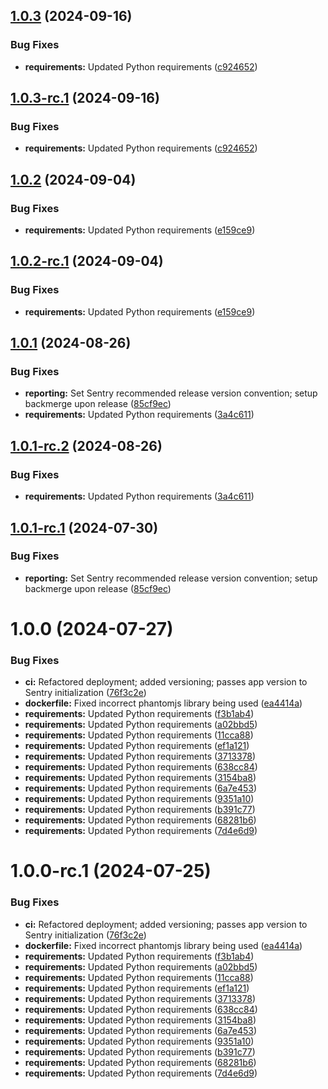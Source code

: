 ## [1.0.3](https://github.com/hms-dbmi/fhirquestionnaire/compare/v1.0.2...v1.0.3) (2024-09-16)


### Bug Fixes

* **requirements:** Updated Python requirements ([c924652](https://github.com/hms-dbmi/fhirquestionnaire/commit/c9246524682bbb4ee96f0a214cf1acaf7a0290ea))

## [1.0.3-rc.1](https://github.com/hms-dbmi/fhirquestionnaire/compare/v1.0.2...v1.0.3-rc.1) (2024-09-16)


### Bug Fixes

* **requirements:** Updated Python requirements ([c924652](https://github.com/hms-dbmi/fhirquestionnaire/commit/c9246524682bbb4ee96f0a214cf1acaf7a0290ea))

## [1.0.2](https://github.com/hms-dbmi/fhirquestionnaire/compare/v1.0.1...v1.0.2) (2024-09-04)


### Bug Fixes

* **requirements:** Updated Python requirements ([e159ce9](https://github.com/hms-dbmi/fhirquestionnaire/commit/e159ce9df339524a35cd870df425bb684f8dff7b))

## [1.0.2-rc.1](https://github.com/hms-dbmi/fhirquestionnaire/compare/v1.0.1...v1.0.2-rc.1) (2024-09-04)


### Bug Fixes

* **requirements:** Updated Python requirements ([e159ce9](https://github.com/hms-dbmi/fhirquestionnaire/commit/e159ce9df339524a35cd870df425bb684f8dff7b))

## [1.0.1](https://github.com/hms-dbmi/fhirquestionnaire/compare/v1.0.0...v1.0.1) (2024-08-26)


### Bug Fixes

* **reporting:** Set Sentry recommended release version convention; setup backmerge upon release ([85cf9ec](https://github.com/hms-dbmi/fhirquestionnaire/commit/85cf9ecd269936a40b3ded51e0a8b22ba15ee69e))
* **requirements:** Updated Python requirements ([3a4c611](https://github.com/hms-dbmi/fhirquestionnaire/commit/3a4c611bb20567b08870a85037e037dc1ca77d44))

## [1.0.1-rc.2](https://github.com/hms-dbmi/fhirquestionnaire/compare/v1.0.1-rc.1...v1.0.1-rc.2) (2024-08-26)


### Bug Fixes

* **requirements:** Updated Python requirements ([3a4c611](https://github.com/hms-dbmi/fhirquestionnaire/commit/3a4c611bb20567b08870a85037e037dc1ca77d44))

## [1.0.1-rc.1](https://github.com/hms-dbmi/fhirquestionnaire/compare/v1.0.0...v1.0.1-rc.1) (2024-07-30)


### Bug Fixes

* **reporting:** Set Sentry recommended release version convention; setup backmerge upon release ([85cf9ec](https://github.com/hms-dbmi/fhirquestionnaire/commit/85cf9ecd269936a40b3ded51e0a8b22ba15ee69e))

# 1.0.0 (2024-07-27)


### Bug Fixes

* **ci:** Refactored deployment; added versioning; passes app version to Sentry initialization ([76f3c2e](https://github.com/hms-dbmi/fhirquestionnaire/commit/76f3c2ed11d28f02abf10547710c7165bb5aebc3))
* **dockerfile:** Fixed incorrect phantomjs library being used ([ea4414a](https://github.com/hms-dbmi/fhirquestionnaire/commit/ea4414a613f4265209029853c1b21d44edf9092b))
* **requirements:** Updated Python requirements ([f3b1ab4](https://github.com/hms-dbmi/fhirquestionnaire/commit/f3b1ab48bdfccd5885ea60d43a3a1b83c66bba52))
* **requirements:** Updated Python requirements ([a02bbd5](https://github.com/hms-dbmi/fhirquestionnaire/commit/a02bbd53a4423fd7de71f9d992cf545740f5928c))
* **requirements:** Updated Python requirements ([11cca88](https://github.com/hms-dbmi/fhirquestionnaire/commit/11cca88467a621a7e85dd8f2ff1455cfef461e5b))
* **requirements:** Updated Python requirements ([ef1a121](https://github.com/hms-dbmi/fhirquestionnaire/commit/ef1a121db605d937b8139826d88f972cefeaf087))
* **requirements:** Updated Python requirements ([3713378](https://github.com/hms-dbmi/fhirquestionnaire/commit/37133781b68e6688cb20e74d8ef6e4437bed7467))
* **requirements:** Updated Python requirements ([638cc84](https://github.com/hms-dbmi/fhirquestionnaire/commit/638cc84be3b3ce04e1ad6beaefaa344fff3e6746))
* **requirements:** Updated Python requirements ([3154ba8](https://github.com/hms-dbmi/fhirquestionnaire/commit/3154ba8c7932d5787578d1c7d10090ea3ecc6552))
* **requirements:** Updated Python requirements ([6a7e453](https://github.com/hms-dbmi/fhirquestionnaire/commit/6a7e45327346c36359d9787c30b5911e478b783f))
* **requirements:** Updated Python requirements ([9351a10](https://github.com/hms-dbmi/fhirquestionnaire/commit/9351a10cac12580dd1d6c55593e4e5ed6cdec2b3))
* **requirements:** Updated Python requirements ([b391c77](https://github.com/hms-dbmi/fhirquestionnaire/commit/b391c77ea9cadd67a99f0e6cd29a0eceab8d86ec))
* **requirements:** Updated Python requirements ([68281b6](https://github.com/hms-dbmi/fhirquestionnaire/commit/68281b689de4d2b70141e924905f3b07c9bf6008))
* **requirements:** Updated Python requirements ([7d4e6d9](https://github.com/hms-dbmi/fhirquestionnaire/commit/7d4e6d9fd1f7355c627b7364a98c4de17c476792))

# 1.0.0-rc.1 (2024-07-25)


### Bug Fixes

* **ci:** Refactored deployment; added versioning; passes app version to Sentry initialization ([76f3c2e](https://github.com/hms-dbmi/fhirquestionnaire/commit/76f3c2ed11d28f02abf10547710c7165bb5aebc3))
* **dockerfile:** Fixed incorrect phantomjs library being used ([ea4414a](https://github.com/hms-dbmi/fhirquestionnaire/commit/ea4414a613f4265209029853c1b21d44edf9092b))
* **requirements:** Updated Python requirements ([f3b1ab4](https://github.com/hms-dbmi/fhirquestionnaire/commit/f3b1ab48bdfccd5885ea60d43a3a1b83c66bba52))
* **requirements:** Updated Python requirements ([a02bbd5](https://github.com/hms-dbmi/fhirquestionnaire/commit/a02bbd53a4423fd7de71f9d992cf545740f5928c))
* **requirements:** Updated Python requirements ([11cca88](https://github.com/hms-dbmi/fhirquestionnaire/commit/11cca88467a621a7e85dd8f2ff1455cfef461e5b))
* **requirements:** Updated Python requirements ([ef1a121](https://github.com/hms-dbmi/fhirquestionnaire/commit/ef1a121db605d937b8139826d88f972cefeaf087))
* **requirements:** Updated Python requirements ([3713378](https://github.com/hms-dbmi/fhirquestionnaire/commit/37133781b68e6688cb20e74d8ef6e4437bed7467))
* **requirements:** Updated Python requirements ([638cc84](https://github.com/hms-dbmi/fhirquestionnaire/commit/638cc84be3b3ce04e1ad6beaefaa344fff3e6746))
* **requirements:** Updated Python requirements ([3154ba8](https://github.com/hms-dbmi/fhirquestionnaire/commit/3154ba8c7932d5787578d1c7d10090ea3ecc6552))
* **requirements:** Updated Python requirements ([6a7e453](https://github.com/hms-dbmi/fhirquestionnaire/commit/6a7e45327346c36359d9787c30b5911e478b783f))
* **requirements:** Updated Python requirements ([9351a10](https://github.com/hms-dbmi/fhirquestionnaire/commit/9351a10cac12580dd1d6c55593e4e5ed6cdec2b3))
* **requirements:** Updated Python requirements ([b391c77](https://github.com/hms-dbmi/fhirquestionnaire/commit/b391c77ea9cadd67a99f0e6cd29a0eceab8d86ec))
* **requirements:** Updated Python requirements ([68281b6](https://github.com/hms-dbmi/fhirquestionnaire/commit/68281b689de4d2b70141e924905f3b07c9bf6008))
* **requirements:** Updated Python requirements ([7d4e6d9](https://github.com/hms-dbmi/fhirquestionnaire/commit/7d4e6d9fd1f7355c627b7364a98c4de17c476792))
